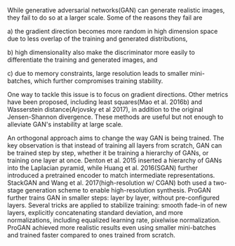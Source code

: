 While generative adversarial networks(GAN) can generate realistic images, they fail to do so at a larger scale. Some of the reasons they fail are

 a) the gradient direction becomes more random in high dimension space due to less overlap of the training and generated distributions, 

b) high dimensionality also make the discriminator more easily to differentiate the training and generated images, and

c) due to memory constraints, large resolution leads to smaller mini-batches, which further compromises training stability.

One way to tackle this issue is to focus on gradient directions. Other metrics have been proposed, including least squares(Mao et al. 2016b) and Wasserstein distance(Arjovsky et al 2017), in addition to the original Jensen-Shannon divergence. These methods are useful but not enough to alleviate GAN's instability at large scale.

An orthogonal approach aims to change the way GAN is being trained. The key observation is that instead of training all layers from scratch, GAN can be trained step by step, whether it be training a hierarchy of GANs, or training one layer at once. Denton et al. 2015 inserted a hierarchy of GANs into the Laplacian pyramid, while Huang et al. 2016(SGAN) further introduced a pretrained encoder to match intermediate representations. StackGAN and Wang et al. 2017(high-resolution w/ CGAN) both used a two-stage generation scheme to enable high-resolution synthesis. ProGAN further trains GAN in smaller steps: layer by layer, without pre-configured layers. Several tricks are applied to stabilize training: smooth fade-in of new layers, explicitly concatenating standard deviation, and more normalizations, including equalized learning rate, pixelwise normalization. ProGAN achieved more realistic results even using smaller mini-batches and trained faster compared to ones trained from scratch.